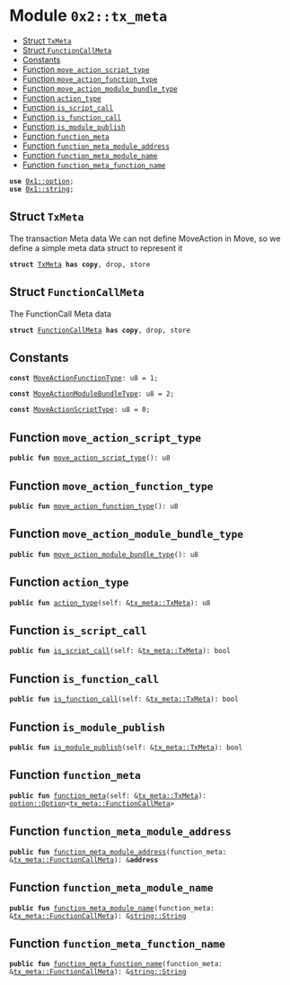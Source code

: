 
<a name="0x2_tx_meta"></a>

# Module `0x2::tx_meta`



-  [Struct `TxMeta`](#0x2_tx_meta_TxMeta)
-  [Struct `FunctionCallMeta`](#0x2_tx_meta_FunctionCallMeta)
-  [Constants](#@Constants_0)
-  [Function `move_action_script_type`](#0x2_tx_meta_move_action_script_type)
-  [Function `move_action_function_type`](#0x2_tx_meta_move_action_function_type)
-  [Function `move_action_module_bundle_type`](#0x2_tx_meta_move_action_module_bundle_type)
-  [Function `action_type`](#0x2_tx_meta_action_type)
-  [Function `is_script_call`](#0x2_tx_meta_is_script_call)
-  [Function `is_function_call`](#0x2_tx_meta_is_function_call)
-  [Function `is_module_publish`](#0x2_tx_meta_is_module_publish)
-  [Function `function_meta`](#0x2_tx_meta_function_meta)
-  [Function `function_meta_module_address`](#0x2_tx_meta_function_meta_module_address)
-  [Function `function_meta_module_name`](#0x2_tx_meta_function_meta_module_name)
-  [Function `function_meta_function_name`](#0x2_tx_meta_function_meta_function_name)


<pre><code><b>use</b> <a href="">0x1::option</a>;
<b>use</b> <a href="">0x1::string</a>;
</code></pre>



<a name="0x2_tx_meta_TxMeta"></a>

## Struct `TxMeta`

The transaction Meta data
We can not define MoveAction in Move, so we define a simple meta data struct to represent it


<pre><code><b>struct</b> <a href="tx_meta.md#0x2_tx_meta_TxMeta">TxMeta</a> <b>has</b> <b>copy</b>, drop, store
</code></pre>



<a name="0x2_tx_meta_FunctionCallMeta"></a>

## Struct `FunctionCallMeta`

The FunctionCall Meta data


<pre><code><b>struct</b> <a href="tx_meta.md#0x2_tx_meta_FunctionCallMeta">FunctionCallMeta</a> <b>has</b> <b>copy</b>, drop, store
</code></pre>



<a name="@Constants_0"></a>

## Constants


<a name="0x2_tx_meta_MoveActionFunctionType"></a>



<pre><code><b>const</b> <a href="tx_meta.md#0x2_tx_meta_MoveActionFunctionType">MoveActionFunctionType</a>: u8 = 1;
</code></pre>



<a name="0x2_tx_meta_MoveActionModuleBundleType"></a>



<pre><code><b>const</b> <a href="tx_meta.md#0x2_tx_meta_MoveActionModuleBundleType">MoveActionModuleBundleType</a>: u8 = 2;
</code></pre>



<a name="0x2_tx_meta_MoveActionScriptType"></a>



<pre><code><b>const</b> <a href="tx_meta.md#0x2_tx_meta_MoveActionScriptType">MoveActionScriptType</a>: u8 = 0;
</code></pre>



<a name="0x2_tx_meta_move_action_script_type"></a>

## Function `move_action_script_type`



<pre><code><b>public</b> <b>fun</b> <a href="tx_meta.md#0x2_tx_meta_move_action_script_type">move_action_script_type</a>(): u8
</code></pre>



<a name="0x2_tx_meta_move_action_function_type"></a>

## Function `move_action_function_type`



<pre><code><b>public</b> <b>fun</b> <a href="tx_meta.md#0x2_tx_meta_move_action_function_type">move_action_function_type</a>(): u8
</code></pre>



<a name="0x2_tx_meta_move_action_module_bundle_type"></a>

## Function `move_action_module_bundle_type`



<pre><code><b>public</b> <b>fun</b> <a href="tx_meta.md#0x2_tx_meta_move_action_module_bundle_type">move_action_module_bundle_type</a>(): u8
</code></pre>



<a name="0x2_tx_meta_action_type"></a>

## Function `action_type`



<pre><code><b>public</b> <b>fun</b> <a href="tx_meta.md#0x2_tx_meta_action_type">action_type</a>(self: &<a href="tx_meta.md#0x2_tx_meta_TxMeta">tx_meta::TxMeta</a>): u8
</code></pre>



<a name="0x2_tx_meta_is_script_call"></a>

## Function `is_script_call`



<pre><code><b>public</b> <b>fun</b> <a href="tx_meta.md#0x2_tx_meta_is_script_call">is_script_call</a>(self: &<a href="tx_meta.md#0x2_tx_meta_TxMeta">tx_meta::TxMeta</a>): bool
</code></pre>



<a name="0x2_tx_meta_is_function_call"></a>

## Function `is_function_call`



<pre><code><b>public</b> <b>fun</b> <a href="tx_meta.md#0x2_tx_meta_is_function_call">is_function_call</a>(self: &<a href="tx_meta.md#0x2_tx_meta_TxMeta">tx_meta::TxMeta</a>): bool
</code></pre>



<a name="0x2_tx_meta_is_module_publish"></a>

## Function `is_module_publish`



<pre><code><b>public</b> <b>fun</b> <a href="tx_meta.md#0x2_tx_meta_is_module_publish">is_module_publish</a>(self: &<a href="tx_meta.md#0x2_tx_meta_TxMeta">tx_meta::TxMeta</a>): bool
</code></pre>



<a name="0x2_tx_meta_function_meta"></a>

## Function `function_meta`



<pre><code><b>public</b> <b>fun</b> <a href="tx_meta.md#0x2_tx_meta_function_meta">function_meta</a>(self: &<a href="tx_meta.md#0x2_tx_meta_TxMeta">tx_meta::TxMeta</a>): <a href="_Option">option::Option</a>&lt;<a href="tx_meta.md#0x2_tx_meta_FunctionCallMeta">tx_meta::FunctionCallMeta</a>&gt;
</code></pre>



<a name="0x2_tx_meta_function_meta_module_address"></a>

## Function `function_meta_module_address`



<pre><code><b>public</b> <b>fun</b> <a href="tx_meta.md#0x2_tx_meta_function_meta_module_address">function_meta_module_address</a>(function_meta: &<a href="tx_meta.md#0x2_tx_meta_FunctionCallMeta">tx_meta::FunctionCallMeta</a>): &<b>address</b>
</code></pre>



<a name="0x2_tx_meta_function_meta_module_name"></a>

## Function `function_meta_module_name`



<pre><code><b>public</b> <b>fun</b> <a href="tx_meta.md#0x2_tx_meta_function_meta_module_name">function_meta_module_name</a>(function_meta: &<a href="tx_meta.md#0x2_tx_meta_FunctionCallMeta">tx_meta::FunctionCallMeta</a>): &<a href="_String">string::String</a>
</code></pre>



<a name="0x2_tx_meta_function_meta_function_name"></a>

## Function `function_meta_function_name`



<pre><code><b>public</b> <b>fun</b> <a href="tx_meta.md#0x2_tx_meta_function_meta_function_name">function_meta_function_name</a>(function_meta: &<a href="tx_meta.md#0x2_tx_meta_FunctionCallMeta">tx_meta::FunctionCallMeta</a>): &<a href="_String">string::String</a>
</code></pre>
